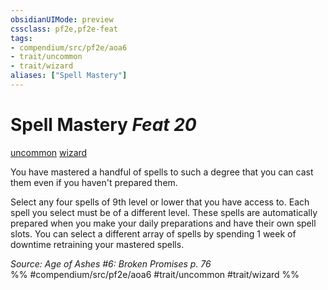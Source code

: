 ```yaml
---
obsidianUIMode: preview
cssclass: pf2e,pf2e-feat
tags:
- compendium/src/pf2e/aoa6
- trait/uncommon
- trait/wizard
aliases: ["Spell Mastery"]
---
```

# Spell Mastery  *Feat 20*  
[uncommon](../../Rules/traits/uncommon.md)  [wizard](../../Rules/traits/wizard.md)  


You have mastered a handful of spells to such a degree that you can cast them even if you haven't prepared them.

Select any four spells of 9th level or lower that you have access to. Each spell you select must be of a different level. These spells are automatically prepared when you make your daily preparations and have their own spell slots. You can select a different array of spells by spending 1 week of downtime retraining your mastered spells.

*Source: Age of Ashes #6: Broken Promises p. 76*  
%% #compendium/src/pf2e/aoa6 #trait/uncommon #trait/wizard %%